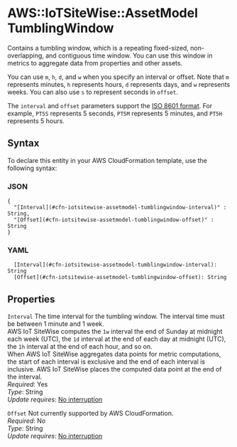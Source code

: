 # AWS::IoTSiteWise::AssetModel TumblingWindow<a name="aws-properties-iotsitewise-assetmodel-tumblingwindow"></a>

Contains a tumbling window, which is a repeating fixed\-sized, non\-overlapping, and contiguous time window\. You can use this window in metrics to aggregate data from properties and other assets\.

You can use `m`, `h`, `d`, and `w` when you specify an interval or offset\. Note that `m` represents minutes, `h` represents hours, `d` represents days, and `w` represents weeks\. You can also use `s` to represent seconds in `offset`\.

The `interval` and `offset` parameters support the [ISO 8601 format](https://en.wikipedia.org/wiki/ISO_8601)\. For example, `PT5S` represents 5 seconds, `PT5M` represents 5 minutes, and `PT5H` represents 5 hours\.

## Syntax<a name="aws-properties-iotsitewise-assetmodel-tumblingwindow-syntax"></a>

To declare this entity in your AWS CloudFormation template, use the following syntax:

### JSON<a name="aws-properties-iotsitewise-assetmodel-tumblingwindow-syntax.json"></a>

```
{
  "[Interval](#cfn-iotsitewise-assetmodel-tumblingwindow-interval)" : String,
  "[Offset](#cfn-iotsitewise-assetmodel-tumblingwindow-offset)" : String
}
```

### YAML<a name="aws-properties-iotsitewise-assetmodel-tumblingwindow-syntax.yaml"></a>

```
  [Interval](#cfn-iotsitewise-assetmodel-tumblingwindow-interval): String
  [Offset](#cfn-iotsitewise-assetmodel-tumblingwindow-offset): String
```

## Properties<a name="aws-properties-iotsitewise-assetmodel-tumblingwindow-properties"></a>

`Interval`  <a name="cfn-iotsitewise-assetmodel-tumblingwindow-interval"></a>
The time interval for the tumbling window\. The interval time must be between 1 minute and 1 week\.  
 AWS IoT SiteWise computes the `1w` interval the end of Sunday at midnight each week \(UTC\), the `1d` interval at the end of each day at midnight \(UTC\), the `1h` interval at the end of each hour, and so on\.   
When AWS IoT SiteWise aggregates data points for metric computations, the start of each interval is exclusive and the end of each interval is inclusive\. AWS IoT SiteWise places the computed data point at the end of the interval\.  
*Required*: Yes  
*Type*: String  
*Update requires*: [No interruption](https://docs.aws.amazon.com/AWSCloudFormation/latest/UserGuide/using-cfn-updating-stacks-update-behaviors.html#update-no-interrupt)

`Offset`  <a name="cfn-iotsitewise-assetmodel-tumblingwindow-offset"></a>
Not currently supported by AWS CloudFormation\.  
*Required*: No  
*Type*: String  
*Update requires*: [No interruption](https://docs.aws.amazon.com/AWSCloudFormation/latest/UserGuide/using-cfn-updating-stacks-update-behaviors.html#update-no-interrupt)